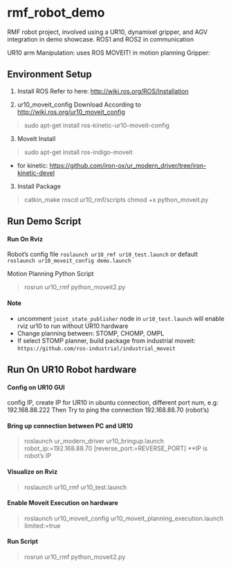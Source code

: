 # rmf_robot_demo
RMF robot project, involved using a UR10, dynamixel gripper, and AGV integration in demo showcase.
ROS1 and ROS2 in communication

UR10 arm Manipulation: uses ROS MOVEIT! in motion planning
Gripper: 


## Environment Setup
1) Install ROS
   Refer to here: http://wiki.ros.org/ROS/Installation

2) ur10_moveit_config Download
According to http://wiki.ros.org/ur10_moveit_config
> sudo apt-get install ros-kinetic-ur10-moveit-config

3) MoveIt Install 
> sudo apt-get install ros-indigo-moveit

* for kinetic:
	https://github.com/iron-ox/ur_modern_driver/tree/iron-kinetic-devel

3) Install Package
> catkin_make
> roscd ur10_rmf/scripts
> chmod +x python_moveit.py


## Run Demo Script

#### Run On Rviz
Robot’s config file
`roslaunch ur10_rmf ur10_test.launch` or default `roslaunch ur10_moveit_config demo.launch`

Motion Planning Python Script
> rosrun ur10_rmf python_moveit2.py


#### Note
- uncomment `joint_state_publisher` node in `ur10_test.launch` will enable rviz ur10 to run without UR10 hardware 
- Change planning between: STOMP, CHOMP, OMPL
- If select STOMP planner, build package from industrial moveit: `https://github.com/ros-industrial/industrial_moveit`


## Run On UR10 Robot hardware
#### Config on UR10 GUI
config IP, create IP for UR10 in ubuntu connection, different port num, e.g: 192.168.88.222
Then Try to ping the connection 192.168.88.70 (robot’s)

#### Bring up connection between PC and UR10
> roslaunch ur_modern_driver ur10_bringup.launch robot_ip:=192.168.88.70 [reverse_port:=REVERSE_PORT]
**IP is robot’s IP

#### Visualize on Rviz
> roslaunch ur10_rmf ur10_test.launch

#### Enable Moveit Execution on hardware
> roslaunch ur10_moveit_config ur10_moveit_planning_execution.launch limited:=true

#### Run Script
> rosrun ur10_rmf python_moveit2.py

